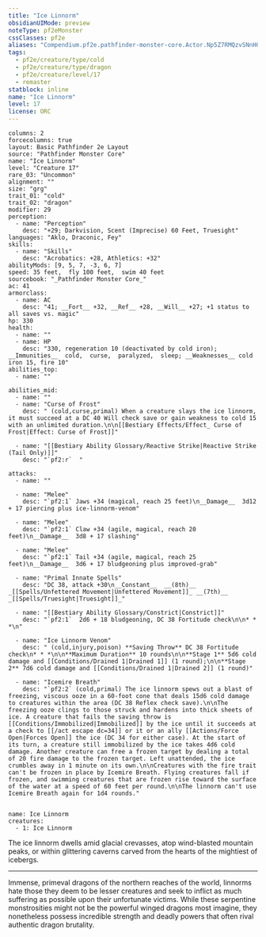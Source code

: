 ```yaml
---
title: "Ice Linnorm"
obsidianUIMode: preview
noteType: pf2eMonster
cssClasses: pf2e
aliases: "Compendium.pf2e.pathfinder-monster-core.Actor.Np5Z7RMQzvSNnH0h" 
tags:
  - pf2e/creature/type/cold
  - pf2e/creature/type/dragon
  - pf2e/creature/level/17
  - remaster
statblock: inline
name: "Ice Linnorm"
level: 17
license: ORC
---
```


```statblock
columns: 2
forcecolumns: true
layout: Basic Pathfinder 2e Layout
source: "Pathfinder Monster Core"
name: "Ice Linnorm"
level: "Creature 17"
rare_03: "Uncommon"
alignment: ""
size: "grg"
trait_01: "cold"
trait_02: "dragon"
modifier: 29
perception:
  - name: "Perception"
    desc: "+29; Darkvision, Scent (Imprecise) 60 Feet, Truesight"
languages: "Aklo, Draconic, Fey"
skills:
  - name: "Skills"
    desc: "Acrobatics: +28, Athletics: +32"
abilityMods: [9, 5, 7, -3, 6, 7]
speed: 35 feet,  fly 100 feet,  swim 40 feet
sourcebook: "_Pathfinder Monster Core_"
ac: 41
armorclass:
  - name: AC
    desc: "41; __Fort__ +32, __Ref__ +28, __Will__ +27; +1 status to all saves vs. magic"
hp: 330
health:
  - name: ""
  - name: HP
    desc: "330, regeneration 10 (deactivated by cold iron); __Immunities__  cold,  curse,  paralyzed,  sleep; __Weaknesses__ cold iron 15, fire 10"
abilities_top:
  - name: ""

abilities_mid:
  - name: ""
  - name: "Curse of Frost"
    desc: " (cold,curse,primal) When a creature slays the ice linnorm, it must succeed at a DC 40 Will check save or gain weakness to cold 15 with an unlimited duration.\n\n[[Bestiary Effects/Effect_ Curse of Frost|Effect: Curse of Frost]]"

  - name: "[[Bestiary Ability Glossary/Reactive Strike|Reactive Strike (Tail Only)]]"
    desc: "`pf2:r`  "

attacks:
  - name: ""

  - name: "Melee"
    desc: "`pf2:1` Jaws +34 (magical, reach 25 feet)\n__Damage__  3d12 + 17 piercing plus ice-linnorm-venom"

  - name: "Melee"
    desc: "`pf2:1` Claw +34 (agile, magical, reach 20 feet)\n__Damage__  3d8 + 17 slashing"

  - name: "Melee"
    desc: "`pf2:1` Tail +34 (agile, magical, reach 25 feet)\n__Damage__  3d6 + 17 bludgeoning plus improved-grab"

  - name: "Primal Innate Spells"
    desc: "DC 38, attack +30\n__Constant__  __(8th)__ _[[Spells/Unfettered Movement|Unfettered Movement]]_ __(7th)__ _[[Spells/Truesight|Truesight]]_"

  - name: "[[Bestiary Ability Glossary/Constrict|Constrict]]"
    desc: "`pf2:1`  2d6 + 18 bludgeoning, DC 38 Fortitude check\n\n* * *\n"

  - name: "Ice Linnorm Venom"
    desc: " (cold,injury,poison) **Saving Throw** DC 38 Fortitude check\n* * *\n\n**Maximum Duration** 10 rounds\n\n**Stage 1** 5d6 cold damage and [[Conditions/Drained 1|Drained 1]] (1 round);\n\n**Stage 2** 7d6 cold damage and [[Conditions/Drained 1|Drained 2]] (1 round)"

  - name: "Icemire Breath"
    desc: "`pf2:2` (cold,primal) The ice linnorm spews out a blast of freezing, viscous ooze in a 60-foot cone that deals 15d6 cold damage to creatures within the area (DC 38 Reflex check save).\n\nThe freezing ooze clings to those struck and hardens into thick sheets of ice. A creature that fails the saving throw is [[Conditions/Immobilized|Immobilized]] by the ice until it succeeds at a check to [[/act escape dc=34]] or it or an ally [[Actions/Force Open|Forces Open]] the ice (DC 34 for either case). At the start of its turn, a creature still immobilized by the ice takes 4d6 cold damage. Another creature can free a frozen target by dealing a total of 20 fire damage to the frozen target. Left unattended, the ice crumbles away in 1 minute on its own.\n\nCreatures with the fire trait can't be frozen in place by Icemire Breath. Flying creatures fall if frozen, and swimming creatures that are frozen rise toward the surface of the water at a speed of 60 feet per round.\n\nThe linnorm can't use Icemire Breath again for 1d4 rounds."
 
```

```encounter-table
name: Ice Linnorm
creatures:
  - 1: Ice Linnorm
```



The ice linnorm dwells amid glacial crevasses, atop wind-blasted mountain peaks, or within glittering caverns carved from the hearts of the mightiest of icebergs.

* * *

Immense, primeval dragons of the northern reaches of the world, linnorms hate those they deem to be lesser creatures and seek to inflict as much suffering as possible upon their unfortunate victims. While these serpentine monstrosities might not be the powerful winged dragons most imagine, they nonetheless possess incredible strength and deadly powers that often rival authentic dragon brutality.
